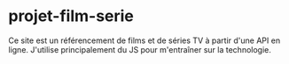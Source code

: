 # projet-film-serie

Ce site est un référencement de films et de séries TV à partir d'une API en ligne. J'utilise principalement du JS pour m'entraîner sur la technologie.
